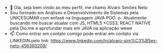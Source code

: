 - 👋 Ola, seja bem vindo ao meu perfil, me chamo Alvaro Simões Neto
- Sou formado em Análises e Desenvolvimento de Sistemas pela UNICESUMAR com enfasê na linguagem JAVA POO.
o- Atualmente buscando me buscar atualar com JS, HTML5 +CSS3, REACT NATIVE pela Dio.me e aprofundar mais em JAVA na aplicação wewe    
- 📫 Como entrar em contato comigo pode entrar em contato via LINKEDIN pelo link:   https://www.linkedin.com/in/alvaro-sim%C3%B5es-neto-456393209/

<!---
AlvaroSimoesNeto/AlvaroSimoesNeto is a ✨ special ✨ repository because its `README.md` (this file) appears on your GitHub profile.
You can click the Preview link to take a look at your changes.
--->
